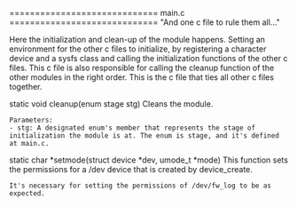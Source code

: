 ============================= main.c =============================
"And one c file to rule them all..."

Here the initialization and clean-up of the module happens.
Setting an environment for the other c files to initialize, by registering a character device and a sysfs class and calling the initialization functions of the other c files.
This c file is also responsible for calling the cleanup function of the other modules in the right order.
This is the c file that ties all other c files together.

static void cleanup(enum stage stg)
    Cleans the module.

	Parameters:
    - stg: A designated enum's member that represents the stage of initialization the module is at. The enum is stage, and it's defined at main.c.


static char *setmode(struct device *dev, umode_t *mode)
    This function sets the permissions for a /dev device that is created by device_create.

    It's necessary for setting the permissions of /dev/fw_log to be as expected.